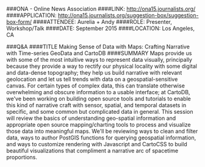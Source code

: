 ###ONA - Online News Association
####LINK:
http://ona15.journalists.org/
####APPLICATION:
http://ona15.journalists.org/suggestion-box/suggestion-box-form/
####ATTENDEE:
Aurelia + Andy
####ROLE:
Presenter, Workshop/Talk
####DATE:
September 2015
####LOCATION:
Los Angeles, CA

###Q&A
####TITLE
Making Sense of Data with Maps: Crafting Narrative with Time-series GeoData and CartoDB
####SUMMARY
Maps provide us with some of the most intuitive ways to represent data visually, principally because they provide a way to rectify our physical locality with some digital and data-dense topography; they help us build narrative with relevant geolocation and let us tell trends with data on a geospatial-sensitive canvas. For certain types of complex data, this can translate otherwise overwhelming and obscure information to a usable interface; at CartoDB, we've been working on building open source tools and tutorials to enable this kind of narrative craft with sensor, spatial, and temporal datasets in specific, and some common but complicated data in general. This session will review the basics of understanding geo-spatial information and appropriate open source mapping/charting tools to process and visualize those data into meaningful maps. We'll be reviewing ways to clean and filter data, ways to author PostGIS functions for querying geospatial information, and ways to customize rendering with Javascript and CartoCSS to build beautiful visualizations that compliment a narrative arc of spacetime proportions.
####